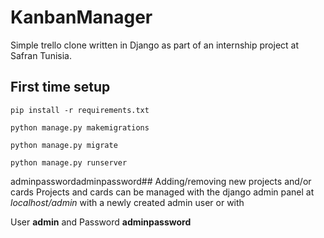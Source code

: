 # KanbanManager
Simple trello clone written in Django as part of an internship project at Safran Tunisia.

## First time setup

`pip install -r requirements.txt`

`python manage.py makemigrations`

`python manage.py migrate`

`python manage.py runserver`

adminpasswordadminpassword## Adding/removing new projects and/or cards 
Projects and cards can be managed with the django admin panel at *localhost/admin* with a newly created admin user or with

User      **admin** and
Password  **adminpassword**
